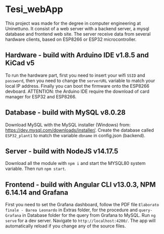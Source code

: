 # Tesi_webApp

This project was made for the degree in computer engineering at Uninettuno.
It consist of a web server with a backend server, a mysql database and frontend web site. The server receive data from several hardware clients, based on ESP8266 or ESP32 microcontroller.

## Hardware - build with Arduino IDE v1.8.5 and KiCad v5

To run the hardware part, first you need to insert your wifi `SSID` and `password`, then you need to change the `serverURL` variable to match your local IP address.
Finally you can boot the firmware onto the ESP8266 devboard.
ATTENTION: the Arduino IDE require the download of card manager for ESP32 and ESP8266.

## Database - build with MySQL v8.0.28

Download MySQL with the MySQL installer (Windows) from:  https://dev.mysql.com/downloads/installer/.
Create the database called `ESP32_plant1` to match the variable `dbname` in config.json (backend).

## Server - build with NodeJS v14.17.5

Download all the module with `npm i` and start the MYSQL80 system variable. Then run `npm start`.

## Frontend - build with Angular CLI v13.0.3, NPM 6.14.14 and Grafana

First you need to set the Grafana dashboard, follow the PDF file `Elaborato finale - Barea Leonardo` in Extras folder, for the procedure and `query-Grafana` in Database folder for the query from Grafana to MySQL.
Run `ng serve` for a dev server. Navigate to `http://localhost:4200/`. The app will automatically reload if you change any of the source files.

